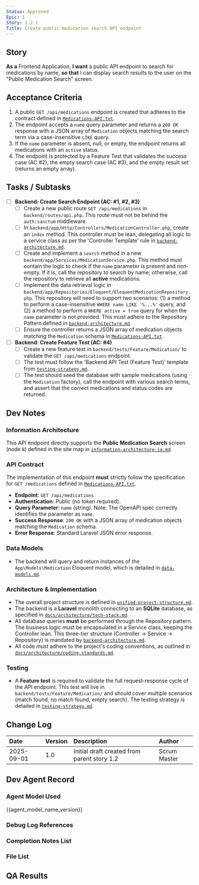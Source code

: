 ```yaml
---
Status: Approved
Epic: 1
Story: 1.2.1
Title: Create public medication search API endpoint
---
```


## Story

**As a** Frontend Application,
**I want** a public API endpoint to search for medications by name,
**so that** I can display search results to the user on the "Public Medication Search" screen.

## Acceptance Criteria

1.  A public `GET /api/medications` endpoint is created that adheres to the contract defined in [`Medications-API.txt`](../../Medications-API.txt).
2.  The endpoint accepts a `name` query parameter and returns a `200 OK` response with a JSON array of `Medication` objects matching the search term via a case-insensitive `LIKE` query.
3.  If the `name` parameter is absent, null, or empty, the endpoint returns all medications with an `active` status.
4.  The endpoint is protected by a Feature Test that validates the success case (AC #2), the empty search case (AC #3), and the empty result set (returns an empty array).

## Tasks / Subtasks

- [ ] **Backend: Create Search Endpoint (AC: #1, #2, #3)**
  - [ ] Create a new public route `GET /api/medications` in `backend/routes/api.php`. This route must not be behind the `auth:sanctum` middleware.
  - [ ] In `backend/app/Http/Controllers/MedicationController.php`, create an `index` method. This controller must be lean, delegating all logic to a service class as per the 'Controller Template' rule in [`backend-architecture.md`](../../backend-architecture.md).
  - [ ] Create and implement a `search` method in a new `backend/app/Services/MedicationService.php`. This method must contain the logic to check if the `name` parameter is present and non-empty. If it is, call the repository to search by name; otherwise, call the repository to retrieve all **active** medications.
  - [ ] Implement the data retrieval logic in `backend/app/Repositories/Eloquent/EloquentMedicationRepository.php`. This repository will need to support two scenarios: (1) a method to perform a case-insensitive `WHERE name LIKE '%...%'` query, and (2) a method to perform a `WHERE active = true` query for when the `name` parameter is not provided. This must adhere to the Repository Pattern defined in [`backend-architecture.md`](../../backend-architecture.md).
  - [ ] Ensure the controller returns a JSON array of medication objects matching the `Medication` schema in [`Medications-API.txt`](../../Medications-API.txt).
- [ ] **Backend: Create Feature Test (AC: #4)**
  - [ ] Create a new feature test in `backend/tests/Feature/Medication/` to validate the `GET /api/medications` endpoint.
  - [ ] The test must follow the 'Backend API Test (Feature Test)' template from [`testing-strategy.md`](../../testing-strategy.md).
  - [ ] The test should seed the database with sample medications (using the `Medication` factory), call the endpoint with various search terms, and assert that the correct medications and status codes are returned.

## Dev Notes

### Information Architecture
This API endpoint directly supports the **Public Medication Search** screen (node `B`) defined in the site map in [`information-architecture-ia.md`](../../information-architecture-ia.md).

### API Contract
The implementation of this endpoint **must** strictly follow the specification for `GET /medications` defined in [`Medications-API.txt`](../../Medications-API.txt).
- **Endpoint**: `GET /api/medications`
- **Authentication**: Public (no token required).
- **Query Parameter**: `name` (string). Note: The OpenAPI spec correctly identifies the parameter as `name`.
- **Success Response**: `200 OK` with a JSON array of medication objects matching the `Medication` schema.
- **Error Response**: Standard Laravel JSON error response.

### Data Models
- The backend will query and return instances of the `App\Models\Medication` Eloquent model, which is detailed in [`data-models.md`](../../data-models.md).

### Architecture & Implementation
- The overall project structure is defined in [`unified-project-structure.md`](../../unified-project-structure.md).
- The backend is a **Laravel** monolith connecting to an **SQLite** database, as specified in [`docs/architecture/tech-stack.md`](../../docs/architecture/tech-stack.md).
- All database queries **must** be performed through the Repository pattern. The business logic must be encapsulated in a Service class, keeping the Controller lean. This three-tier structure (Controller -> Service -> Repository) is mandated by [`backend-architecture.md`](../../backend-architecture.md).
- All code must adhere to the project's coding conventions, as outlined in [`docs/architecture/coding-standards.md`](../../docs/architecture/coding-standards.md).

### Testing
- A **Feature test** is required to validate the full request-response cycle of the API endpoint. This test will live in `backend/tests/Feature/Medication/` and should cover multiple scenarios (match found, no match found, empty search). The testing strategy is detailed in [`testing-strategy.md`](../../testing-strategy.md).

## Change Log

| Date | Version | Description | Author |
| :--- | :--- | :--- | :--- |
| 2025-09-01 | 1.0 | Initial draft created from parent story 1.2 | Scrum Master |

## Dev Agent Record

### Agent Model Used

{{agent_model_name_version}}

### Debug Log References

### Completion Notes List

### File List

## QA Results